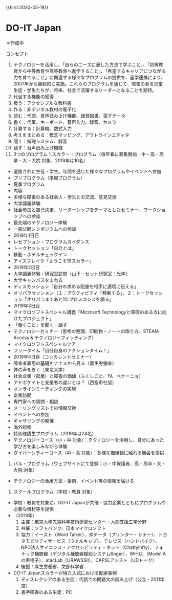 {{first:2020-05-18}}

# DO-IT Japan
＊作成中

コンセプト
1.	テクノロジーを活用し、「自らのニーズに適した方法で学ぶこと」、「初等教育から中等教育や高等教育へ進学すること」、「希望するキャリアにつながる力を育てること」に関連する様々なプログラムの提供を、産学連携により、2007年から継続的に実施。これらのプログラムを通じて、障害のある児童生徒・学生たちが、将来、社会で活躍するリーダーとなることを期待。
1.	代替する機能の獲得
  1.	扱う：アクセシブルな教科書
  1. 作る：非デジタル教材の電子化
  1. 読む：代読、音声読み上げ機能、録音図書、電子データ
  1. 書く：代筆、キーボード、音声入力、録音、カメラ
  1. 計算する：計算機、数式入力
  1. 考えをまとめる：概念マッピング、アウトラインエディタ
  1. 聞く：補聴システム、録音
  1. 話す：音声読み上げ機能
1.	3つのプログラム
  1.スカラー・プログラム（毎年春に募集開始：中・高・高卒・大・大院 対象、2019年は10名）
  - 選抜された生徒・学生。年間を通じた様々なプログラムやイベントへ参加
  - プリプログラム（準備プログラム）
  - 夏季プログラム
  - 内容
  - 多様な障害のある社会人・学生との交流、意見交換
  - 大学講義体験
  - 社会参加と自己決定、リーダーシップをテーマとしたセミナー、ワークショップへの参加
  - 最先端のテクノロジー体験
  - 一般公開シンポジウムへの参加
  - 2019年1日目
  - レセプション・プログラムガイダンス
  - トークセッション「自立とは」
  - 移動・ホテルチェックイン
  - アイスブレイク「ようこそ19スカラー」
  - 2019年2日目
  - 大学講義体験・研究室訪問（山下－セット研究室：光学）
  - 大学キャンパスをまわる
  - ディスカッション「自分の求める配慮を相手に適切に伝える」
  - オリパラセッション（１：アクティビティ「移動する」、２：トークセッション「オリパラまであと1年プロスコンスを語る」
  - 2019年3日目
  - マイクロソフトスペシャル講義「Microsoft Technologyと障碍のある方に向けたプロジェクト」
  - 「働くこと」を聞く・話す
  - テクノロジーセミナー（思考の整理、印刷物・ノートの取り方、STEAM Access & テクノロジーフィッティング）
  - マイクロソフトスペシャルツアー
  - フリータイム「自分自身のアクションタイム！」
  - 2019年4日目（コンカレントセミナー）
  - 障害者雇用の基礎をナナメから見る（厚生労働省）
  - 体の声をきく（東京大学）
  - 社会企業（起業）と障害の価値（ふくしごと、19、ペケーニョ）
  - アドボケイトと支援者の違いとは？（西宮市社協）
  - オンラインミーティングの実施
  - 企業訪問
  - 専門家への質問・相談
  - メーリングリストでの情報交換
  - イベントへの参加
  - ギャザリングの開催
  - 海外研修
  - 特別聴講生プログラム（2019年は24名）
  - テクノロジーコース（小・中 対象）：テクノロジーを活用し、自分にあった学び方を楽しみながら体験
  - ダイバーシティーコース（中・高 対象）：多様な価値観に触れる機会を提供
1. パル・プログラム（ウェブサイトにて登録：小・中保護者、高・高卒・大・大院 対象）
  - テクノロジーの活用方法・事例、イベント等の情報を届ける
1. スクールプログラム（学校・教員 対象）
  - 学校・教員を対象に、DO-IT Japanが共催・協力企業とともにプログラムや必要な機材等を提供
  - （2019年）
    1. 主催：東京大学先端科学技術研究センター・人間支援工学分野
    1. 共催：ソフトバンク、日本マイクロソフト
    1. 協力：イースト（Word Talker）、沖データ（プリンター・トナー）、トヨタモビリティサービス（ウェルキャブ）、テレウス（ハンドバイク）、NPO法人サイエンス・アクセシビリティ・ネット（ChattyInfty）、フォナック補聴器（デジタル補聴器援助システムRoger）、WHILL（Model Aの車椅子）、atacLab（URAWSSII）、CAPSLアシスト（UDトーク）
    1. 後援：厚生労働省、文部科学省
  - DO-IT Japanスカラーが得た入試における配慮事例
    1. ディスレクシアのある生徒：代読での問題文の読み上げ（公立・2011年度）
    1. 書字障害のある生徒：PC
